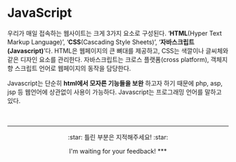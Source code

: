 # JavaScript
우리가 매일 접속하는 웹사이트는 크게 3가지 요소로 구성된다. ‘__HTML__(Hyper Text Markup Language)’, ‘__CSS__(Cascading Style Sheets)’, ‘__자바스크립트(Javascript)__’다. HTML은 웹페이지의 큰 뼈대를 제공하고, CSS는 색깔이나 글씨체와 같은 디자인 요소를 관리한다. 자바스크립트는 크로스 플랫폼(cross platform), 객체지향 스크립트 언어로 웹페이지의 동작을 담당한다.  

Javascript는 단순히 __html에서 모자른 기능들을 보완__ 하고자 하기 때문에 php, asp, jsp 등 웹언어에 상관없이 사용이 가능하다. Javascript는 프로그래밍 언어를 말하고 있다.  
<br/><br/>
***
<p align=center> :star: 틀린 부분은 지적해주세요! :star:  
<p align=center> I'm waiting for your feedback!
***  

